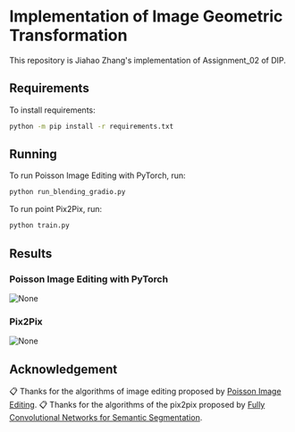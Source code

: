 # Implementation of Image Geometric Transformation
This repository is Jiahao Zhang's implementation of Assignment_02 of DIP.

## Requirements

To install requirements:

```bash
python -m pip install -r requirements.txt
```

## Running
To run Poisson Image Editing with PyTorch, run:

```bash
python run_blending_gradio.py
```

To run point Pix2Pix, run:

```bash
python train.py
```
## Results

### Poisson Image Editing with PyTorch
![None](pic/global.gif)

### Pix2Pix
![None](pic/points.gif)

## Acknowledgement

📋 Thanks for the algorithms of image editing proposed by [Poisson Image Editing](https://www.cs.jhu.edu/~misha/Fall07/Papers/Perez03.pdf).
📋 Thanks for the algorithms of the pix2pix proposed by [Fully Convolutional Networks for Semantic Segmentation](https://arxiv.org/abs/1411.4038).
